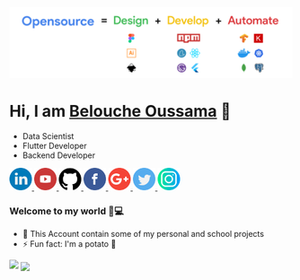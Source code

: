 <img src="/banner.png" />

<h1>Hi, I am <a href="http://obelouch.ninja">Belouche Oussama<a> 👋</h1>

- Data Scientist
- Flutter Developer
- Backend Developer

<a href="https://www.linkedin.com/in/belouche-oussama">
 <img src="/logos/linkedin.png" width="40" />
</a>
<a href="https://www.youtube.com/channel/UCMasqe2IP_20fcAQp8vmcUw">
 <img src="/logos/youtube-logo.png" width="40" />
</a>
<a href="https://github.com/XD-OB">
 <img src="/logos/github-logo.png" width="40" />
</a>
<a href="https://www.facebook.com/oussama.belouche/">
 <img src="/logos/facebook.png" width="40" />
</a>
<a href="oussama.belouche@gmail.com">
 <img src="/logos/google-plus.png" width="40" />
</a>
<a href="https://twitter.com/96_ob">
 <img src="/logos/twitter.png" width="40" />
</a>
<a href="https://www.instagram.com/obelouch/">
 <img src="/logos/instagram.png" width="40" />
</a>

<h3> Welcome to my world 👨💻 </h3>

- 🌱 This Account contain some of my personal and school projects
- ⚡ Fun fact: I'm a potato 🥔

<img src="https://1337-readme.vercel.app/api/profile?cursus=42cursus&dark=true&login=obelouch" />

<a href="https://github.com/drslax?tab=repositories">
 <img align="center" src="https://github-readme-stats.vercel.app/api?username=XD-OB&line_height=30&show_icons=true&theme=dark">
</a>

<!--
**XD-OB/XD-OB** is a ✨ _special_ ✨ repository because its `README.md` (this file) appears on your GitHub profile.

Here are some ideas to get you started:

- 🔭 I’m currently working on ...
- 🌱 I’m currently learning ...
- 👯 I’m looking to collaborate on ...
- 🤔 I’m looking for help with ...
- 💬 Ask me about ...
- 📫 How to reach me: ...
- 😄 Pronouns: ...
- ⚡ Fun fact: ...
-->
